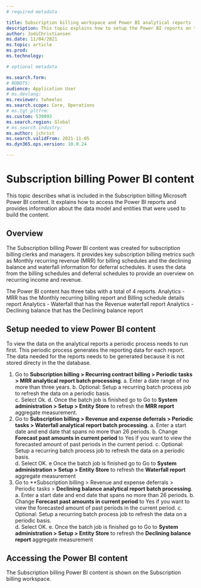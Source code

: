 ```yaml
---
# required metadata

title: Subscription billing workspace and Power BI analytical reports
description: This topic explains how to setup the Power BI reports on the Subscription billing workspace
author: JodiChristiansen
ms.date: 11/04/2021
ms.topic: article
ms.prod: 
ms.technology: 

# optional metadata

ms.search.form:  
# ROBOTS: 
audience: Application User
# ms.devlang: 
ms.reviewer: twheeloc
ms.search.scope: Core, Operations
# ms.tgt_pltfrm: 
ms.custom: 539093
ms.search.region: Global
# ms.search.industry: 
ms.author: jchrist
ms.search.validFrom: 2021-11-05
ms.dyn365.ops.version: 10.0.24

---
```


# Subscription billing Power BI content

This topic describes what is included in the Subscription billing Microsoft Power BI content. It explains how to access the Power BI reports and provides information about the data model and entities that were used to build the content. 

## Overview

The Subscription billing Power BI content was created for subscription billing clerks and managers. It provides key subscription billing metrics such as Monthly recurring revenue (MRR) for billing schedules and the declining balance and waterfall information for deferral schedules. It uses the data from the billing schedules and deferral schedules to provide an overview on recurring income and revenue.

The Power BI content has three tabs with a total of 4 reports. 
Analytics - MRR has the Monthly recurring billing report and Billing schedule details report
Analytics - Waterfall that has the Revenue waterfall report
Analytics - Declining balance that has the Declining balance report

## Setup needed to view Power BI content

To view the data on the analytical reports a periodic process needs to run first. This periodic process generates the reporting data for each report. The data needed for the reports needs to be generated because it is not stored directy in the the database. 
1. Go to **Subscription billing > Recurring contract billing > Periodic tasks > MRR analytical report batch processing**.
   a. Enter a date range of no more than three years.
   b. Optional: Setup a recurring batch process job to refresh the data on a periodic basis.  
   c. Select Ok.
   d. Once the batch job is finished go to Go to **System administration > Setup > Entity Store** to refresh the  **MRR report** aggregate measurement.  
2. Go to **Subscription billing > Revenue and expense deferrals > Periodic tasks > Waterfall analytical report batch processing**. 
   a. Enter a start date and end date that spans no more than 26 periods. 
   b. Change **Forecast past amounts in current period** to Yes if you want to view the forecasted amount of past periods in the current period.
   c. Optional: Setup a recurring batch process job to refresh the data on a periodic basis.  
   d. Select OK. 
   e  Once the batch job is finished go to Go to **System administration > Setup > Entity Store** to refresh the  **Waterfall report** aggregate measurement
3. Go to **Subscription billing > Revenue and expense deferrals > Periodic tasks > **Declining balance analytical report batch processing**.
   a. Enter a start date and end date that spans no more than 26 periods. 
   b. Change **Forecast past amounts in current period** to Yes if you want to view the forecasted amount of past periods in the current period.
   c. Optional: Setup a recurring batch process job to refresh the data on a periodic basis.  
   d. Select OK. 
   e. Once the batch job is finished go to Go to **System administration > Setup > Entity Store** to refresh the  **Declining balance report** aggregate measurement

## Accessing the Power BI content
The Subscription billing Power BI content is shown on the Subscription billing workspace. 
